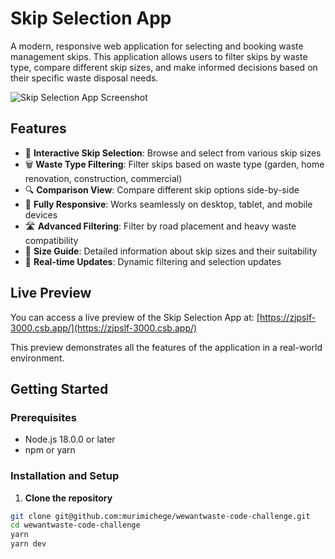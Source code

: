 # Skip Selection App

A modern, responsive web application for selecting and booking waste management skips. This application allows users to filter skips by waste type, compare different skip sizes, and make informed decisions based on their specific waste disposal needs.

![Skip Selection App Screenshot](https://via.placeholder.com/800x450.png?text=Skip+Selection+App)

## Features

- 🚛 **Interactive Skip Selection**: Browse and select from various skip sizes
- 🗑️ **Waste Type Filtering**: Filter skips based on waste type (garden, home renovation, construction, commercial)
- 🔍 **Comparison View**: Compare different skip options side-by-side
- 📱 **Fully Responsive**: Works seamlessly on desktop, tablet, and mobile devices
- 🛣️ **Advanced Filtering**: Filter by road placement and heavy waste compatibility
- 📏 **Size Guide**: Detailed information about skip sizes and their suitability
- 🔄 **Real-time Updates**: Dynamic filtering and selection updates

## Live Preview

You can access a live preview of the Skip Selection App at:
[https://zjpslf-3000.csb.app/](https://zjpslf-3000.csb.app/)

This preview demonstrates all the features of the application in a real-world environment.

## Getting Started

### Prerequisites

- Node.js 18.0.0 or later
- npm or yarn

### Installation and Setup

1. **Clone the repository**

```bash
git clone git@github.com:murimichege/wewantwaste-code-challenge.git
cd wewantwaste-code-challenge
yarn 
yarn dev
